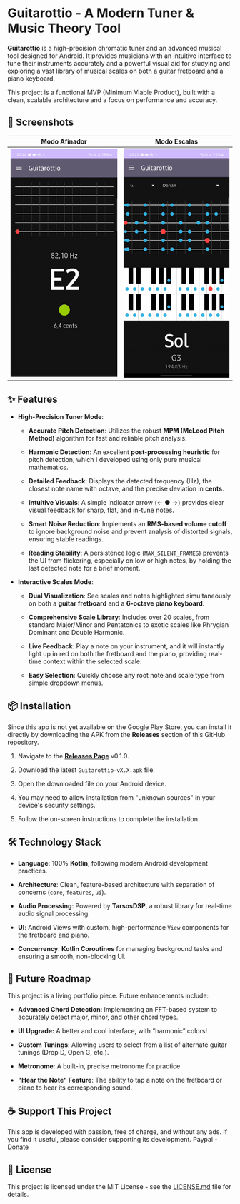 # Guitarottio - A Modern Tuner & Music Theory Tool

**Guitarottio** is a high-precision chromatic tuner and an advanced musical tool designed for Android. It provides musicians with an intuitive interface to tune their instruments accurately and a powerful visual aid for studying and exploring a vast library of musical scales on both a guitar fretboard and a piano keyboard.

This project is a functional MVP (Minimum Viable Product), built with a clean, scalable architecture and a focus on performance and accuracy.

## 📸 Screenshots

|Modo Afinador|Modo Escalas|
|---|---|
|![ecrã do afinador](https://github.com/DEVmayCRY/guitarrotio/blob/main/assets/2.png)|![ecrã das escalas](https://github.com/DEVmayCRY/guitarrotio/blob/main/assets/3.png)|

## ✨ Features

- **High-Precision Tuner Mode**:
    
    - **Accurate Pitch Detection**: Utilizes the robust **MPM (McLeod Pitch Method)** algorithm for fast and reliable pitch analysis.

    - **Harmonic Detection**: An excellent **post-processing heuristic** for pitch detection, which I developed using only pure musical mathematics.
        
    - **Detailed Feedback**: Displays the detected frequency (Hz), the closest note name with octave, and the precise deviation in **cents**.
        
    - **Intuitive Visuals**: A simple indicator arrow (← ● →) provides clear visual feedback for sharp, flat, and in-tune notes.
        
    - **Smart Noise Reduction**: Implements an **RMS-based volume cutoff** to ignore background noise and prevent analysis of distorted signals, ensuring stable readings.
        
    - **Reading Stability**: A persistence logic (`MAX_SILENT_FRAMES`) prevents the UI from flickering, especially on low or high notes, by holding the last detected note for a brief moment.


        
- **Interactive Scales Mode**:
    
    - **Dual Visualization**: See scales and notes highlighted simultaneously on both a **guitar fretboard** and a **6-octave piano keyboard**.
        
    - **Comprehensive Scale Library**: Includes over 20 scales, from standard Major/Minor and Pentatonics to exotic scales like Phrygian Dominant and Double Harmonic.
        
    - **Live Feedback**: Play a note on your instrument, and it will instantly light up in red on both the fretboard and the piano, providing real-time context within the selected scale.
        
    - **Easy Selection**: Quickly choose any root note and scale type from simple dropdown menus.
        

## 📦 Installation

Since this app is not yet available on the Google Play Store, you can install it directly by downloading the APK from the **Releases** section of this GitHub repository.

1. Navigate to the [**Releases Page**](https://github.com/DEVmayCRY/guitarrotio/releases/tag/v0.1.0) v0.1.0.
    
2. Download the latest `Guitarottio-vX.X.apk` file.
    
3. Open the downloaded file on your Android device.
    
4. You may need to allow installation from "unknown sources" in your device's security settings.
    
5. Follow the on-screen instructions to complete the installation.
    

## 🛠️ Technology Stack

- **Language**: 100% **Kotlin**, following modern Android development practices.
    
- **Architecture**: Clean, feature-based architecture with separation of concerns (`core`, `features`, `ui`).
    
- **Audio Processing**: Powered by **TarsosDSP**, a robust library for real-time audio signal processing.
    
- **UI**: Android Views with custom, high-performance `View` components for the fretboard and piano.
    
- **Concurrency**: **Kotlin Coroutines** for managing background tasks and ensuring a smooth, non-blocking UI.
    

## 🚀 Future Roadmap

This project is a living portfolio piece. Future enhancements include:

- **Advanced Chord Detection**: Implementing an FFT-based system to accurately detect major, minor, and other chord types.
    
- **UI Upgrade:** A better and cool interface, with “harmonic” colors!
    
- **Custom Tunings**: Allowing users to select from a list of alternate guitar tunings (Drop D, Open G, etc.).
    
- **Metronome**: A built-in, precise metronome for practice.
    
- **"Hear the Note" Feature**: The ability to tap a note on the fretboard or piano to hear its corresponding sound.
    

## ☕ Support This Project

This app is developed with passion, free of charge, and without any ads. If you find it useful, please consider supporting its development.
Paypal - [Donate](https://www.paypal.com/donate/?hosted_button_id=GSFW5XEUS525N)

## 📜 License

This project is licensed under the MIT License - see the [LICENSE.md](https://github.com/DEVmayCRY/guitarrotio/blob/main/LICENSE) file for details.
